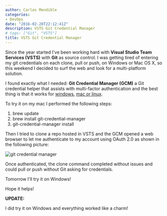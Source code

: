 ```yaml
---
author: Carlos Mendible
categories:
- DevOps
date: "2016-02-28T22:12:41Z"
description: VSTS Git Credential Manager
# tags: ["Git", "VSTS"]
title: VSTS Git Credential Manager
---
```

Since the year started I've been working hard with **Visual Studio Team Services (VSTS)** with **Git** as source control. I was getting tired of entering my git credentials on each clone, pull or push, on Windows or Mac OS X,  so this weekend I decided to surf the web and look for a multi-platform solution.

I found exactly what I needed: **Git Credential Manager (GCM)** a Git credential helper that assists with multi-factor authentication and the best thing is that it works for [windows](https://github.com/Microsoft/Git-Credential-Manager-for-Windows), [mac or linux](https://github.com/Microsoft/Git-Credential-Manager-for-Mac-and-Linux/blob/master/Install.md).

To try it on my mac I performed the following steps:

  1. brew update
  2. brew install git-credential-manager
  3. git-credential-manager install

Then I tried to clone a repo hosted in VSTS and the GCM opened a web browser to let me authenticate to my account using OAuth 2.0 as shown in the following picture:

![git credential manager](/wp-content/uploads/2016/02/gcm.jpg)

Once authenticated, the clone command completed without issues and could pull or push without Git asking for credentials.

Tomorrow I'll try it on Windows!

Hope it helps!

**UPDATE:**

I did try it on Windows and everything worked like a charm!